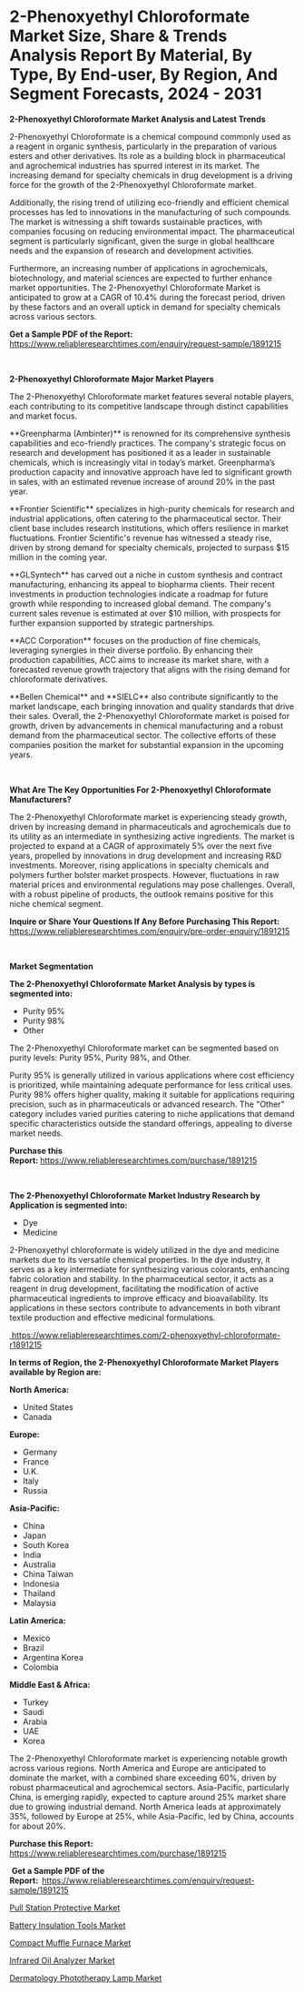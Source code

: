 <p><h1>2-Phenoxyethyl Chloroformate Market Size, Share & Trends Analysis Report By Material, By Type, By End-user, By Region, And Segment Forecasts, 2024 - 2031</h1></p><p><strong>2-Phenoxyethyl Chloroformate Market Analysis and Latest Trends</strong></p>
<p><p>2-Phenoxyethyl Chloroformate is a chemical compound commonly used as a reagent in organic synthesis, particularly in the preparation of various esters and other derivatives. Its role as a building block in pharmaceutical and agrochemical industries has spurred interest in its market. The increasing demand for specialty chemicals in drug development is a driving force for the growth of the 2-Phenoxyethyl Chloroformate market.</p><p>Additionally, the rising trend of utilizing eco-friendly and efficient chemical processes has led to innovations in the manufacturing of such compounds. The market is witnessing a shift towards sustainable practices, with companies focusing on reducing environmental impact. The pharmaceutical segment is particularly significant, given the surge in global healthcare needs and the expansion of research and development activities. </p><p>Furthermore, an increasing number of applications in agrochemicals, biotechnology, and material sciences are expected to further enhance market opportunities. The 2-Phenoxyethyl Chloroformate Market is anticipated to grow at a CAGR of 10.4% during the forecast period, driven by these factors and an overall uptick in demand for specialty chemicals across various sectors.</p></p>
<p><strong>Get a Sample PDF of the Report:&nbsp;</strong> <a href="https://www.reliableresearchtimes.com/enquiry/request-sample/1891215?utm_campaign=1593&utm_medium=2&utm_source=Github&utm_content=ia&utm_term=24102024&utm_id=2-phenoxyethyl-chloroformate">https://www.reliableresearchtimes.com/enquiry/request-sample/1891215</a></p>
<p>&nbsp;</p>
<p><strong>2-Phenoxyethyl Chloroformate Major Market Players</strong></p>
<p><p>The 2-Phenoxyethyl Chloroformate market features several notable players, each contributing to its competitive landscape through distinct capabilities and market focus. </p><p>**Greenpharma (Ambinter)** is renowned for its comprehensive synthesis capabilities and eco-friendly practices. The company's strategic focus on research and development has positioned it as a leader in sustainable chemicals, which is increasingly vital in today’s market. Greenpharma’s production capacity and innovative approach have led to significant growth in sales, with an estimated revenue increase of around 20% in the past year.</p><p>**Frontier Scientific** specializes in high-purity chemicals for research and industrial applications, often catering to the pharmaceutical sector. Their client base includes research institutions, which offers resilience in market fluctuations. Frontier Scientific's revenue has witnessed a steady rise, driven by strong demand for specialty chemicals, projected to surpass $15 million in the coming year.</p><p>**GLSyntech** has carved out a niche in custom synthesis and contract manufacturing, enhancing its appeal to biopharma clients. Their recent investments in production technologies indicate a roadmap for future growth while responding to increased global demand. The company's current sales revenue is estimated at over $10 million, with prospects for further expansion supported by strategic partnerships.</p><p>**ACC Corporation** focuses on the production of fine chemicals, leveraging synergies in their diverse portfolio. By enhancing their production capabilities, ACC aims to increase its market share, with a forecasted revenue growth trajectory that aligns with the rising demand for chloroformate derivatives.</p><p>**Bellen Chemical** and **SIELC** also contribute significantly to the market landscape, each bringing innovation and quality standards that drive their sales. Overall, the 2-Phenoxyethyl Chloroformate market is poised for growth, driven by advancements in chemical manufacturing and a robust demand from the pharmaceutical sector. The collective efforts of these companies position the market for substantial expansion in the upcoming years.</p></p>
<p>&nbsp;</p>
<p><strong>What Are The Key Opportunities For 2-Phenoxyethyl Chloroformate Manufacturers?</strong></p>
<p><p>The 2-Phenoxyethyl Chloroformate market is experiencing steady growth, driven by increasing demand in pharmaceuticals and agrochemicals due to its utility as an intermediate in synthesizing active ingredients. The market is projected to expand at a CAGR of approximately 5% over the next five years, propelled by innovations in drug development and increasing R&D investments. Moreover, rising applications in specialty chemicals and polymers further bolster market prospects. However, fluctuations in raw material prices and environmental regulations may pose challenges. Overall, with a robust pipeline of products, the outlook remains positive for this niche chemical segment.</p></p>
<p><strong>Inquire or Share Your Questions If Any Before Purchasing This Report:</strong> <a href="https://www.reliableresearchtimes.com/enquiry/pre-order-enquiry/1891215?utm_campaign=1593&utm_medium=2&utm_source=Github&utm_content=ia&utm_term=24102024&utm_id=2-phenoxyethyl-chloroformate">https://www.reliableresearchtimes.com/enquiry/pre-order-enquiry/1891215</a></p>
<p>&nbsp;</p>
<p><strong>Market Segmentation</strong></p>
<p><strong>The 2-Phenoxyethyl Chloroformate Market Analysis by types is segmented into:</strong></p>
<p><ul><li>Purity 95%</li><li>Purity 98%</li><li>Other</li></ul></p>
<p><p>The 2-Phenoxyethyl Chloroformate market can be segmented based on purity levels: Purity 95%, Purity 98%, and Other. </p><p>Purity 95% is generally utilized in various applications where cost efficiency is prioritized, while maintaining adequate performance for less critical uses. Purity 98% offers higher quality, making it suitable for applications requiring precision, such as in pharmaceuticals or advanced research. The "Other" category includes varied purities catering to niche applications that demand specific characteristics outside the standard offerings, appealing to diverse market needs.</p></p>
<p><strong>Purchase this Report:&nbsp;</strong><a href="https://www.reliableresearchtimes.com/purchase/1891215?utm_campaign=1593&utm_medium=2&utm_source=Github&utm_content=ia&utm_term=24102024&utm_id=2-phenoxyethyl-chloroformate">https://www.reliableresearchtimes.com/purchase/1891215</a></p>
<p>&nbsp;</p>
<p><strong>The 2-Phenoxyethyl Chloroformate Market Industry Research by Application is segmented into:</strong></p>
<p><ul><li>Dye</li><li>Medicine</li></ul></p>
<p><p>2-Phenoxyethyl chloroformate is widely utilized in the dye and medicine markets due to its versatile chemical properties. In the dye industry, it serves as a key intermediate for synthesizing various colorants, enhancing fabric coloration and stability. In the pharmaceutical sector, it acts as a reagent in drug development, facilitating the modification of active pharmaceutical ingredients to improve efficacy and bioavailability. Its applications in these sectors contribute to advancements in both vibrant textile production and effective medicinal formulations.</p></p>
<p><a href="https://www.reliableresearchtimes.com/2-phenoxyethyl-chloroformate-r1891215?utm_campaign=1593&utm_medium=2&utm_source=Github&utm_content=ia&utm_term=24102024&utm_id=2-phenoxyethyl-chloroformate">&nbsp;https://www.reliableresearchtimes.com/2-phenoxyethyl-chloroformate-r1891215</a></p>
<p><strong>In terms of Region, the 2-Phenoxyethyl Chloroformate Market Players available by Region are:</strong></p>
<p>
    <p> <strong> North America: </strong>
        <ul>
            <li>United States</li>
            <li>Canada</li>
        </ul>
        </p> 
    <p> <strong> Europe: </strong>
        <ul>
            <li>Germany</li>
            <li>France</li>
            <li>U.K.</li>
            <li>Italy</li>
            <li>Russia</li>
        </ul>
        </p> 
    <p> <strong> Asia-Pacific: </strong>
        <ul>
            <li>China</li>
            <li>Japan</li>
            <li>South Korea</li>
            <li>India</li>
            <li>Australia</li>
            <li>China Taiwan</li>
            <li>Indonesia</li>
            <li>Thailand</li>
            <li>Malaysia</li>
        </ul>
        </p> 
    <p> <strong> Latin America: </strong>
        <ul>
            <li>Mexico</li>
            <li>Brazil</li>
            <li>Argentina Korea</li>
            <li>Colombia</li>
        </ul>
        </p> 
    <p> <strong> Middle East & Africa: </strong>
        <ul>
            <li>Turkey</li>
            <li>Saudi</li>
            <li>Arabia</li>
            <li>UAE</li>
            <li>Korea</li>
        </ul>
    </p>
    </p>
<p><p>The 2-Phenoxyethyl Chloroformate market is experiencing notable growth across various regions. North America and Europe are anticipated to dominate the market, with a combined share exceeding 60%, driven by robust pharmaceutical and agrochemical sectors. Asia-Pacific, particularly China, is emerging rapidly, expected to capture around 25% market share due to growing industrial demand. North America leads at approximately 35%, followed by Europe at 25%, while Asia-Pacific, led by China, accounts for about 20%.</p></p>
<p><strong>Purchase this Report: </strong><a href="https://www.reliableresearchtimes.com/purchase/1891215?utm_campaign=1593&utm_medium=2&utm_source=Github&utm_content=ia&utm_term=24102024&utm_id=2-phenoxyethyl-chloroformate">https://www.reliableresearchtimes.com/purchase/1891215</a></p>
<p>&nbsp;<strong>Get a Sample PDF of the Report:&nbsp;&nbsp;</strong><a href="https://www.reliableresearchtimes.com/enquiry/request-sample/1891215?utm_campaign=1593&utm_medium=2&utm_source=Github&utm_content=ia&utm_term=24102024&utm_id=2-phenoxyethyl-chloroformate">https://www.reliableresearchtimes.com/enquiry/request-sample/1891215</a></p>
<p><strong></strong></p>
<p><p><a href="https://www.linkedin.com/pulse/key-drivers-pull-station-protective-market-trends-future-outlook-txyuf?utm_campaign=1593&utm_medium=2&utm_source=Github&utm_content=ia&utm_term=24102024&utm_id=2-phenoxyethyl-chloroformate">Pull Station Protective Market</a></p><p><a href="https://www.linkedin.com/pulse/influencing-factors-battery-insulation-tools-market-insights-hz4kc?utm_campaign=1593&utm_medium=2&utm_source=Github&utm_content=ia&utm_term=24102024&utm_id=2-phenoxyethyl-chloroformate">Battery Insulation Tools Market</a></p><p><a href="https://www.linkedin.com/pulse/global-compact-muffle-furnace-market-opportunities-challenges2024-2izpf?utm_campaign=1593&utm_medium=2&utm_source=Github&utm_content=ia&utm_term=24102024&utm_id=2-phenoxyethyl-chloroformate">Compact Muffle Furnace Market</a></p><p><a href="https://www.linkedin.com/pulse/global-infrared-oil-analyzer-industry-analysis-share-growth-trends-3gmcf?utm_campaign=1593&utm_medium=2&utm_source=Github&utm_content=ia&utm_term=24102024&utm_id=2-phenoxyethyl-chloroformate">Infrared Oil Analyzer Market</a></p><p><a href="https://www.linkedin.com/pulse/dermatology-phototherapy-lamp-market-opportunities-emerging-wnpyf?utm_campaign=1593&utm_medium=2&utm_source=Github&utm_content=ia&utm_term=24102024&utm_id=2-phenoxyethyl-chloroformate">Dermatology Phototherapy Lamp Market</a></p></p>